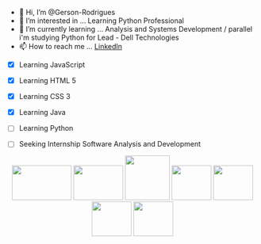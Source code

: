 - 👋 Hi, I’m @Gerson-Rodrigues
- 👀 I’m interested in ... Learning Python Professional
- 🌱 I’m currently learning ... Analysis and Systems Development / parallel i'm studying Python for Lead - Dell Technologies
- 📫 How to reach me ... [LinkedIn](https://www.linkedin.com/in/gerson-rodrigues-academico/)
 - [x] Learning JavaScript
 - [x] Learning HTML 5
 - [x] Learning CSS 3 
 - [x] Learning Java
 - [ ] Learning Python
 - [ ] Seeking Internship Software Analysis and Development



<p align="center">
  <img src="https://user-images.githubusercontent.com/74572651/133528175-84614318-b7c7-4e58-ab14-fe8c6bda0ec1.png" width="120" height="70">
  <img src="https://user-images.githubusercontent.com/74572651/133528131-792ed91f-335e-4bdc-a5bd-7f248730373f.png" width="100" height="70">
  <img src="https://user-images.githubusercontent.com/74572651/133528072-49d4953e-8585-462f-8fcd-44a1b870d4e5.png" width="90" height="90">
  <img src="https://user-images.githubusercontent.com/74572651/133531000-6d2b11a8-deae-4b9e-8f16-02553c8a1f89.png" width="80" height="70">
  <img src="https://user-images.githubusercontent.com/74572651/133530613-2c716a42-b242-42c0-b8df-7f5bd3479c39.png" width="80" height="70">
  <img src="https://user-images.githubusercontent.com/74572651/133531087-8fe64513-4ec4-486f-a1be-0c0eed8724e2.png" width="80" height="70">
  <img src="https://user-images.githubusercontent.com/74572651/133531142-e321e008-66a0-4c47-be86-1750e7c2916f.png" width="80" height="70"> 
</p>


<!---![GitHub Logo](/images/logo.png)
Format: ![Alt Text](url)
<!---
Gerson-Rodrigues/Gerson-Rodrigues is a ✨ special ✨ repository because its `README.md` (this file) appears on your GitHub profile.
You can click the Preview link to take a look at your changes.
--->
